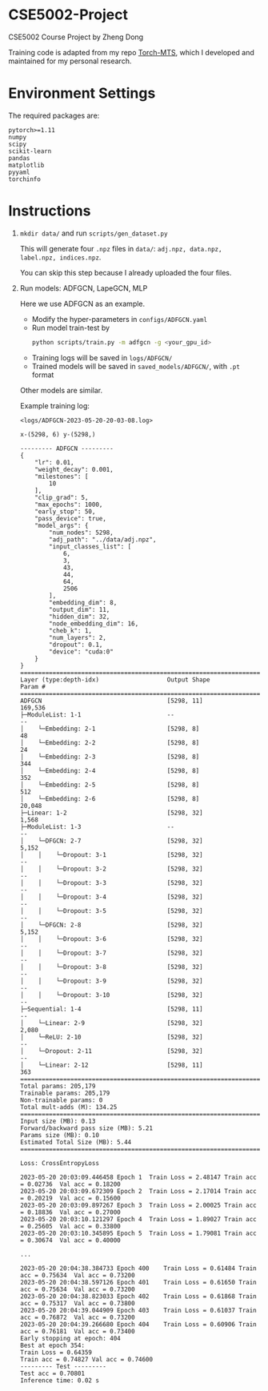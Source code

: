 # CSE5002-Project
CSE5002 Course Project by Zheng Dong

Training code is adapted from my repo [Torch-MTS](https://github.com/XDZhelheim/Torch-MTS), which I developed and maintained for my personal research.

# Environment Settings
The required packages are:
```
pytorch>=1.11
numpy
scipy
scikit-learn 
pandas
matplotlib
pyyaml
torchinfo
```

# Instructions

1. `mkdir data/` and run `scripts/gen_dataset.py`

    This will generate four `.npz` files in `data/`: `adj.npz, data.npz, label.npz, indices.npz`.

    You can skip this step because I already uploaded the four files.

2. Run models: ADFGCN, LapeGCN, MLP

    Here we use ADFGCN as an example.

    - Modify the hyper-parameters in `configs/ADFGCN.yaml`
    - Run model train-test by
        ```bash
        python scripts/train.py -m adfgcn -g <your_gpu_id>
        ```
    - Training logs will be saved in `logs/ADFGCN/`
    - Trained models will be saved in `saved_models/ADFGCN/`, with `.pt` format

    Other models are similar.

    Example training log:
    ```log
    <logs/ADFGCN-2023-05-20-20-03-08.log>

    x-(5298, 6)	y-(5298,)

    --------- ADFGCN ---------
    {
        "lr": 0.01,
        "weight_decay": 0.001,
        "milestones": [
            10
        ],
        "clip_grad": 5,
        "max_epochs": 1000,
        "early_stop": 50,
        "pass_device": true,
        "model_args": {
            "num_nodes": 5298,
            "adj_path": "../data/adj.npz",
            "input_classes_list": [
                6,
                3,
                43,
                44,
                64,
                2506
            ],
            "embedding_dim": 8,
            "output_dim": 11,
            "hidden_dim": 32,
            "node_embedding_dim": 16,
            "cheb_k": 1,
            "num_layers": 2,
            "dropout": 0.1,
            "device": "cuda:0"
        }
    }
    ==========================================================================================
    Layer (type:depth-idx)                   Output Shape              Param #
    ==========================================================================================
    ADFGCN                                   [5298, 11]                169,536
    ├─ModuleList: 1-1                        --                        --
    │    └─Embedding: 2-1                    [5298, 8]                 48
    │    └─Embedding: 2-2                    [5298, 8]                 24
    │    └─Embedding: 2-3                    [5298, 8]                 344
    │    └─Embedding: 2-4                    [5298, 8]                 352
    │    └─Embedding: 2-5                    [5298, 8]                 512
    │    └─Embedding: 2-6                    [5298, 8]                 20,048
    ├─Linear: 1-2                            [5298, 32]                1,568
    ├─ModuleList: 1-3                        --                        --
    │    └─DFGCN: 2-7                        [5298, 32]                5,152
    │    │    └─Dropout: 3-1                 [5298, 32]                --
    │    │    └─Dropout: 3-2                 [5298, 32]                --
    │    │    └─Dropout: 3-3                 [5298, 32]                --
    │    │    └─Dropout: 3-4                 [5298, 32]                --
    │    │    └─Dropout: 3-5                 [5298, 32]                --
    │    └─DFGCN: 2-8                        [5298, 32]                5,152
    │    │    └─Dropout: 3-6                 [5298, 32]                --
    │    │    └─Dropout: 3-7                 [5298, 32]                --
    │    │    └─Dropout: 3-8                 [5298, 32]                --
    │    │    └─Dropout: 3-9                 [5298, 32]                --
    │    │    └─Dropout: 3-10                [5298, 32]                --
    ├─Sequential: 1-4                        [5298, 11]                --
    │    └─Linear: 2-9                       [5298, 32]                2,080
    │    └─ReLU: 2-10                        [5298, 32]                --
    │    └─Dropout: 2-11                     [5298, 32]                --
    │    └─Linear: 2-12                      [5298, 11]                363
    ==========================================================================================
    Total params: 205,179
    Trainable params: 205,179
    Non-trainable params: 0
    Total mult-adds (M): 134.25
    ==========================================================================================
    Input size (MB): 0.13
    Forward/backward pass size (MB): 5.21
    Params size (MB): 0.10
    Estimated Total Size (MB): 5.44
    ==========================================================================================

    Loss: CrossEntropyLoss

    2023-05-20 20:03:09.446458 Epoch 1 	Train Loss = 2.48147 Train acc = 0.02736  Val acc = 0.18200 
    2023-05-20 20:03:09.672309 Epoch 2 	Train Loss = 2.17014 Train acc = 0.20219  Val acc = 0.15600 
    2023-05-20 20:03:09.897267 Epoch 3 	Train Loss = 2.00025 Train acc = 0.18836  Val acc = 0.27000 
    2023-05-20 20:03:10.121297 Epoch 4 	Train Loss = 1.89027 Train acc = 0.25605  Val acc = 0.33800 
    2023-05-20 20:03:10.345895 Epoch 5 	Train Loss = 1.79081 Train acc = 0.30674  Val acc = 0.40000 
    
    ...
    
    2023-05-20 20:04:38.384733 Epoch 400 	Train Loss = 0.61484 Train acc = 0.75634  Val acc = 0.73200 
    2023-05-20 20:04:38.597126 Epoch 401 	Train Loss = 0.61650 Train acc = 0.75634  Val acc = 0.73200 
    2023-05-20 20:04:38.823033 Epoch 402 	Train Loss = 0.61868 Train acc = 0.75317  Val acc = 0.73800 
    2023-05-20 20:04:39.044909 Epoch 403 	Train Loss = 0.61037 Train acc = 0.76872  Val acc = 0.73200 
    2023-05-20 20:04:39.266680 Epoch 404 	Train Loss = 0.60906 Train acc = 0.76181  Val acc = 0.73400 
    Early stopping at epoch: 404
    Best at epoch 354:
    Train Loss = 0.64359
    Train acc = 0.74827 Val acc = 0.74600 
    --------- Test ---------
    Test acc = 0.70801
    Inference time: 0.02 s
    ```
